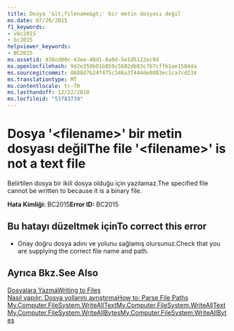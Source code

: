 ```yaml
---
title: Dosya '&lt;filename&gt;' bir metin dosyası değil
ms.date: 07/20/2015
f1_keywords:
- vbc2015
- bc2015
helpviewer_keywords:
- BC2015
ms.assetid: 838cd00c-43ee-48d1-8a0d-5e1d5122ec9d
ms.openlocfilehash: 9d2e359b01b859c5602db83c767cffb1ae1584da
ms.sourcegitcommit: 0888d7b24f475c346a3f444de8d83ec1ca7cd234
ms.translationtype: MT
ms.contentlocale: tr-TR
ms.lasthandoff: 12/22/2018
ms.locfileid: "53783739"
---
```

# <a name="the-file-ltfilenamegt-is-not-a-text-file"></a><span data-ttu-id="e2cd9-102">Dosya '&lt;filename&gt;' bir metin dosyası değil</span><span class="sxs-lookup"><span data-stu-id="e2cd9-102">The file '&lt;filename&gt;' is not a text file</span></span>
<span data-ttu-id="e2cd9-103">Belirtilen dosya bir ikili dosya olduğu için yazılamaz.</span><span class="sxs-lookup"><span data-stu-id="e2cd9-103">The specified file cannot be written to because it is a binary file.</span></span>  
  
 <span data-ttu-id="e2cd9-104">**Hata Kimliği:** BC2015</span><span class="sxs-lookup"><span data-stu-id="e2cd9-104">**Error ID:** BC2015</span></span>  
  
## <a name="to-correct-this-error"></a><span data-ttu-id="e2cd9-105">Bu hatayı düzeltmek için</span><span class="sxs-lookup"><span data-stu-id="e2cd9-105">To correct this error</span></span>  
  
-   <span data-ttu-id="e2cd9-106">Onay doğru dosya adını ve yolunu sağlamış olursunuz.</span><span class="sxs-lookup"><span data-stu-id="e2cd9-106">Check that you are supplying the correct file name and path.</span></span>  
  
## <a name="see-also"></a><span data-ttu-id="e2cd9-107">Ayrıca Bkz.</span><span class="sxs-lookup"><span data-stu-id="e2cd9-107">See Also</span></span>  
 [<span data-ttu-id="e2cd9-108">Dosyalara Yazma</span><span class="sxs-lookup"><span data-stu-id="e2cd9-108">Writing to Files</span></span>](../../visual-basic/developing-apps/programming/drives-directories-files/writing-to-files.md)  
 [<span data-ttu-id="e2cd9-109">Nasıl yapılır: Dosya yollarını ayrıştırma</span><span class="sxs-lookup"><span data-stu-id="e2cd9-109">How to: Parse File Paths</span></span>](../../visual-basic/developing-apps/programming/drives-directories-files/how-to-parse-file-paths.md)  
 [<span data-ttu-id="e2cd9-110">My.Computer.FileSystem.WriteAllText</span><span class="sxs-lookup"><span data-stu-id="e2cd9-110">My.Computer.FileSystem.WriteAllText</span></span>](xref:Microsoft.VisualBasic.FileIO.FileSystem.WriteAllText%2A)  
 [<span data-ttu-id="e2cd9-111">My.Computer.FileSystem.WriteAllBytes</span><span class="sxs-lookup"><span data-stu-id="e2cd9-111">My.Computer.FileSystem.WriteAllBytes</span></span>](xref:Microsoft.VisualBasic.MyServices.FileSystemProxy.WriteAllBytes%2A)
